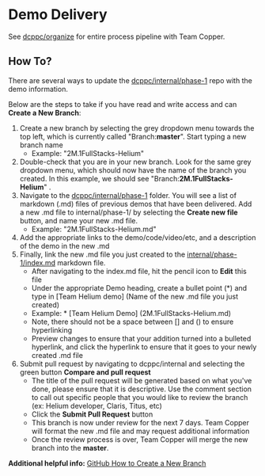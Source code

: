 # Demo Delivery 

See [dcppc/organize](https://github.com/dcppc/organize/blob/master/reporting/README.md) for entire process pipeline with Team Copper. 

## How To?
There are several ways to update the [dcppc/internal/phase-1](https://github.com/dcppc/internal/blob/master/phase-1/index.md)
repo with the demo information.

Below are the steps to take if you have read and write access and can **Create a New Branch**: 

1) Create a new branch by selecting the grey dropdown menu towards the top left, which is currently called "Branch:**master**". Start typing a new branch name
    - Example: "2M.1FullStacks-Helium"
2) Double-check that you are in your new branch. Look for the same grey dropdown menu, which should now have the name of the branch you created. In this example, we should see "Branch:**2M.1FullStacks-Helium**" . 
3) Navigate to the [dcppc/internal/phase-1](https://github.com/dcppc/internal/tree/helium_2M.1FS/phase-1) folder. You will see a list of markdown (.md) files of previous demos that have been delivered. Add a new .md file to internal/phase-1/ by selecting the **Create new file** button, and name your new .md file.
    - Example: "2M.1FullStacks-Helium.md"
4) Add the appropriate links to the demo/code/video/etc, and a description of the demo in the new .md 
5) Finally, link the new .md file you just created to the [internal/phase-1/index.md](https://github.com/dcppc/internal/blob/master/phase-1/index.md) markdown file.
    - After navigating to the index.md file, hit the pencil icon to **Edit** this file
    - Under the appropriate Demo heading, create a bullet point (*) and type in [Team Helium demo]
    (Name of the new .md file you just created)
    - Example: * [Team Helium Demo] (2M.1FullStacks-Helium.md) 
    - Note, there should not be a space between [] and () to ensure hyperlinking
    - Preview changes to ensure that your addition turned into a bulleted hyperlink, and click the hyperlink to ensure
    that it goes to your newly created .md file
6) Submit pull request by navigating to dcppc/internal and selecting the green button **Compare and pull request**
    - The title of the pull request will be generated based on what you've done, please ensure that it is descriptive.
    Use the comment section to call out specific people that you would like to review the branch (ex: Helium developer, Claris, Titus, etc)
    - Click the **Submit Pull Request** button 
    - This branch is now under review for the next 7 days. Team Copper will format the new .md file and may request additional information
    - Once the review process is over, Team Copper will merge the new branch into the **master**. 
    

**Additional helpful info:** 
[GitHub How to Create a New Branch](https://help.github.com/articles/creating-and-deleting-branches-within-your-repository/) 
